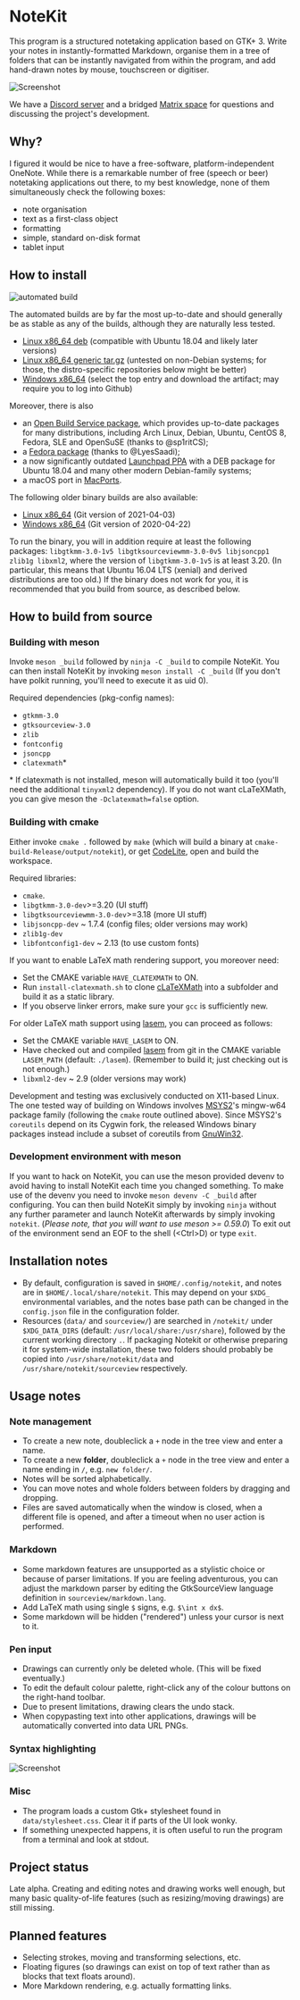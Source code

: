 # NoteKit
This program is a structured notetaking application based on GTK+ 3. Write your notes in instantly-formatted Markdown, organise them in a tree of folders that can be instantly navigated from within the program, and add hand-drawn notes by mouse, touchscreen or digitiser.

![Screenshot](/screenshots/notekit.png?raw=true)

We have a [Discord server](https://discord.gg/WVas9aX6Ee) and a bridged [Matrix space](https://matrix.to/#/!qrAsPfOWegCOsSGhWc:tchncs.de?via=tchncs.de&via=matrix.org&via=t2bot.io) for questions and discussing the project's development.

## Why?

I figured it would be nice to have a free-software, platform-independent OneNote. While there is a remarkable number of free (speech or beer) notetaking applications out there, to my best knowledge, none of them simultaneously check the following boxes:

* note organisation
* text as a first-class object
* formatting
* simple, standard on-disk format
* tablet input

## How to install

![automated build](https://github.com/blackhole89/notekit/workflows/automated%20build/badge.svg)

The automated builds are by far the most up-to-date and should generally be as stable as any of the builds, although they are naturally less tested.

* [Linux x86_64 deb](https://github.com/blackhole89/notekit/releases/tag/latest-deb) (compatible with Ubuntu 18.04 and likely later versions)
* [Linux x86_64 generic tar.gz](https://github.com/blackhole89/notekit/releases/tag/latest) (untested on non-Debian systems; for those, the distro-specific repositories below might be better)
* [Windows x86_64](https://github.com/blackhole89/notekit/actions/workflows/windows.yml) (select the top entry and download the artifact; may require you to log into Github)

Moreover, there is also

* an [Open Build Service package](https://software.opensuse.org//download.html?project=home%3Asp1rit%3Anotekit&package=notekit), which provides up-to-date packages for many distributions, including Arch Linux, Debian, Ubuntu, CentOS 8, Fedora, SLE and OpenSuSE (thanks to @sp1ritCS);
* a [Fedora package](https://src.fedoraproject.org/rpms/notekit/) (thanks to @LyesSaadi);
* a now significantly outdated [Launchpad PPA](https://launchpad.net/~msoloviev/+archive/ubuntu/notekit) with a DEB package for Ubuntu 18.04 and many other modern Debian-family systems;
* a macOS port in [MacPorts](https://ports.macports.org/port/notekit).

The following older binary builds are also available:

* [Linux x86_64](http://twilightro.kafuka.org/%7Eblackhole89/files/notekit-20210403.tar.gz) (Git version of 2021-04-03)
* [Windows x86_64](http://twilightro.kafuka.org/~blackhole89/files/notekit-20210422.zip) (Git version of 2020-04-22)

To run the binary, you will in addition require at least the following packages: `libgtkmm-3.0-1v5 libgtksourceviewmm-3.0-0v5 libjsoncpp1 zlib1g libxml2`, where the version of `libgtkmm-3.0-1v5` is at least 3.20. (In particular, this means that Ubuntu 16.04 LTS (xenial) and derived distributions are too old.) If the binary does not work for you, it is recommended that you build from source, as described below.

## How to build from source

### Building with meson

Invoke `meson _build` followed by `ninja -C _build` to compile NoteKit. You can then install NoteKit by invoking `meson install -C _build` (If you don't have polkit running, you'll need to execute it as uid 0).

Required dependencies (pkg-config names):

* `gtkmm-3.0`
* `gtksourceview-3.0`
* `zlib`
* `fontconfig`
* `jsoncpp`
* `clatexmath`*

\* If clatexmath is not installed, meson will automatically build it too (you'll need the additional `tinyxml2` dependency). If you do not want cLaTeXMath, you can give meson the `-Dclatexmath=false` option.

### Building with cmake

Either invoke `cmake .` followed by `make` (which will build a binary at `cmake-build-Release/output/notekit`), or get [CodeLite](https://codelite.org/), open and build the workspace.

Required libraries:

* `cmake`.
* `libgtkmm-3.0-dev`>=3.20 (UI stuff)
* `libgtksourceviewmm-3.0-dev`>=3.18 (more UI stuff)
* `libjsoncpp-dev` ~ 1.7.4 (config files; older versions may work)
* `zlib1g-dev`
* `libfontconfig1-dev` ~ 2.13 (to use custom fonts)

If you want to enable LaTeX math rendering support, you moreover need:

* Set the CMAKE variable `HAVE_CLATEXMATH` to ON.
* Run `install-clatexmath.sh` to clone [cLaTeXMath](https://github.com/NanoMichael/cLaTeXMath) into a subfolder and build it as a static library.
* If you observe linker errors, make sure your `gcc` is sufficiently new.

For older LaTeX math support using [lasem](https://github.com/GNOME/lasem), you can proceed as follows:

* Set the CMAKE variable `HAVE_LASEM` to ON.
* Have checked out and compiled [lasem](https://github.com/GNOME/lasem) from git in the CMAKE variable `LASEM_PATH` (default: `./lasem`). (Remember to build it; just checking out is not enough.)
* `libxml2-dev` ~ 2.9 (older versions may work)

Development and testing was exclusively conducted on X11-based Linux. The one tested way of building on Windows involves [MSYS2](https://www.msys2.org/)'s mingw-w64 package family (following the `cmake` route outlined above). Since MSYS2's `coreutils` depend on its Cygwin fork, the released Windows binary packages instead include a subset of coreutils from [GnuWin32](http://gnuwin32.sourceforge.net/).

### Development environment with meson

If you want to hack on NoteKit, you can use the meson provided devenv to avoid having to install NoteKit each time you changed something. To make use of the devenv you need to invoke `meson devenv -C _build` after configuring. You can then build NoteKit simply by invoking `ninja` without any further parameter and launch NoteKit afterwards by simply invoking `notekit`. (*Please note, that you will want to use meson >= 0.59.0*)
To exit out of the environment send an EOF to the shell (&lt;Ctrl&gt;D) or type `exit`.

## Installation notes
* By default, configuration is saved in `$HOME/.config/notekit`, and notes are in `$HOME/.local/share/notekit`. This may depend on your `$XDG_` environmental variables, and the notes base path can be changed in the `config.json` file in the configuration folder.
* Resources (`data/` and `sourceview/`) are searched in `/notekit/` under `$XDG_DATA_DIRS` (default: `/usr/local/share:/usr/share`), followed by the current working directory `.`. If packaging Notekit or otherwise preparing it for system-wide installation, these two folders should probably be copied into `/usr/share/notekit/data` and `/usr/share/notekit/sourceview` respectively.

## Usage notes

### Note management

* To create a new note, doubleclick a `+` node in the tree view and enter a name.
* To create a new **folder**, doubleclick a `+` node in the tree view and enter a name ending in `/`, e.g. `new folder/`.
* Notes will be sorted alphabetically. 
* You can move notes and whole folders between folders by dragging and dropping.
* Files are saved automatically when the window is closed, when a different file is opened, and after a timeout when no user action is performed.

### Markdown

* Some markdown features are unsupported as a stylistic choice or because of parser limitations. If you are feeling adventurous, you can adjust the markdown parser by editing the GtkSourceView language definition in `sourceview/markdown.lang`.
* Add LaTeX math using single `$` signs, e.g. `$\int x dx$`.
* Some markdown will be hidden ("rendered") unless your cursor is next to it.

### Pen input

* Drawings can currently only be deleted whole. (This will be fixed eventually.)
* To edit the default colour palette, right-click any of the colour buttons on the right-hand toolbar.
* Due to present limitations, drawing clears the undo stack.
* When copypasting text into other applications, drawings will be automatically converted into data URL PNGs.

### Syntax highlighting

![Screenshot](/screenshots/notekit-syntax_highlighting.png?raw=true)

### Misc

* The program loads a custom Gtk+ stylesheet found in `data/stylesheet.css`. Clear it if parts of the UI look wonky.
* If something unexpected happens, it is often useful to run the program from a terminal and look at stdout.

## Project status
Late alpha. Creating and editing notes and drawing works well enough, but many basic quality-of-life features (such as resizing/moving drawings) are still missing.

## Planned features
* Selecting strokes, moving and transforming selections, etc.
* Floating figures (so drawings can exist on top of text rather than as blocks that text floats around).
* More Markdown rendering, e.g. actually formatting links.

